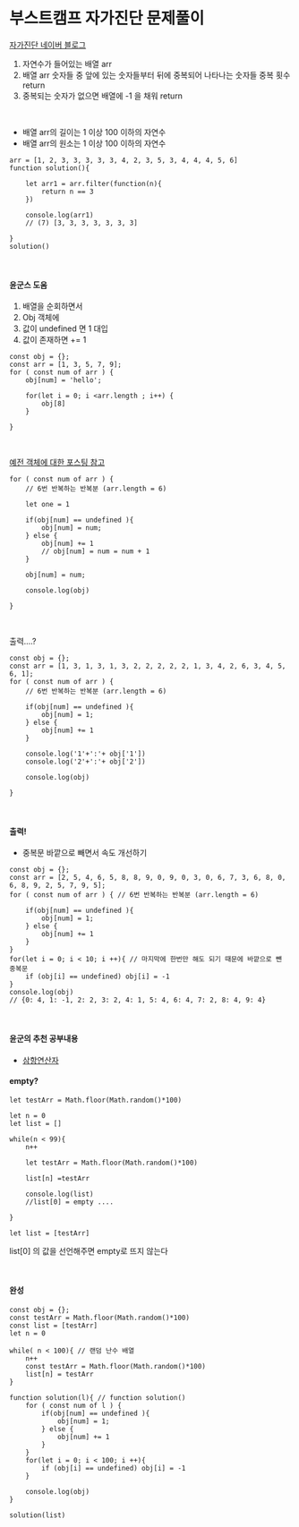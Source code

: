 # 부스트캠프 자가진단 문제풀이

[자가진단 네이버 블로그](https://blog.naver.com/boostcamp_official/221978031932)

1. 자연수가 들어있는 배열 arr
2. 배열 arr 숫자들 중 앞에 있는 숫자들부터 뒤에 중복되어 나타나는 숫자들 중복 횟수 return
3. 중복되는 숫자가 없으면 배열에 -1 을 채워 return

<br>

- 배열 arr의 길이는 1 이상 100 이하의 자연수
- 배열 arr의 원소는 1 이상 100 이하의 자연수

```
arr = [1, 2, 3, 3, 3, 3, 3, 4, 2, 3, 5, 3, 4, 4, 4, 5, 6]
function solution(){

    let arr1 = arr.filter(function(n){
        return n == 3
    })

    console.log(arr1) 
    // (7) [3, 3, 3, 3, 3, 3, 3]

}
solution()
```
<br>

#### 윤군스 도움
1. 배열을 순회하면서
2. Obj 객체에
3. 값이 undefined 면 1 대입
4. 값이 존재하면 += 1
```
const obj = {};
const arr = [1, 3, 5, 7, 9];
for ( const num of arr ) {
    obj[num] = 'hello';

    for(let i = 0; i <arr.length ; i++) {
        obj[8]
    }

}
```
<br>

[예전 객체에 대한 포스팅 참고](https://blog.naver.com/thgus2270/222286112950)

```
for ( const num of arr ) {
    // 6번 반복하는 반복분 (arr.length = 6)

    let one = 1
    
    if(obj[num] == undefined ){
        obj[num] = num;
    } else {
        obj[num] += 1
        // obj[num] = num = num + 1 
    }

    obj[num] = num;

    console.log(obj)

}
```
<br>

출력....?
```
const obj = {};
const arr = [1, 3, 1, 3, 1, 3, 2, 2, 2, 2, 2, 1, 3, 4, 2, 6, 3, 4, 5, 6, 1];
for ( const num of arr ) {
    // 6번 반복하는 반복분 (arr.length = 6)
    
    if(obj[num] == undefined ){
        obj[num] = 1;
    } else {
        obj[num] += 1
    }

    console.log('1'+':'+ obj['1'])
    console.log('2'+':'+ obj['2'])

    console.log(obj)

}

```
<br>

#### 출력!
- 중복문 바깥으로 빼면서 속도 개선하기
```
const obj = {};
const arr = [2, 5, 4, 6, 5, 8, 8, 9, 0, 9, 0, 3, 0, 6, 7, 3, 6, 8, 0, 6, 8, 9, 2, 5, 7, 9, 5];
for ( const num of arr ) { // 6번 반복하는 반복분 (arr.length = 6)
    
    if(obj[num] == undefined ){
        obj[num] = 1;
    } else {
        obj[num] += 1
    }
}
for(let i = 0; i < 10; i ++){ // 마지막에 한번만 해도 되기 때문에 바깥으로 뺀 중복문
    if (obj[i] == undefined) obj[i] = -1
}
console.log(obj)
// {0: 4, 1: -1, 2: 2, 3: 2, 4: 1, 5: 4, 6: 4, 7: 2, 8: 4, 9: 4}
```
<br>

#### 윤군의 추천 공부내용
- [삼항연산자](https://developer.mozilla.org/ko/docs/Web/JavaScript/Reference/Operators/Conditional_Operator)


#### empty?
```
let testArr = Math.floor(Math.random()*100)

let n = 0
let list = []

while(n < 99){
    n++

    let testArr = Math.floor(Math.random()*100)

    list[n] =testArr

    console.log(list)
    //list[0] = empty ....

}
```

```
let list = [testArr]

```
list[0] 의 값을 선언해주면 empty로 뜨지 않는다

<br>

#### 완성

```
const obj = {};
const testArr = Math.floor(Math.random()*100)
const list = [testArr]
let n = 0

while( n < 100){ // 랜덤 난수 배열
    n++
    const testArr = Math.floor(Math.random()*100)
    list[n] = testArr
}

function solution(l){ // function solution()
    for ( const num of l ) {    
        if(obj[num] == undefined ){
            obj[num] = 1;
        } else {
            obj[num] += 1
        }
    }
    for(let i = 0; i < 100; i ++){
        if (obj[i] == undefined) obj[i] = -1
    }

    console.log(obj)
}

solution(list)
```